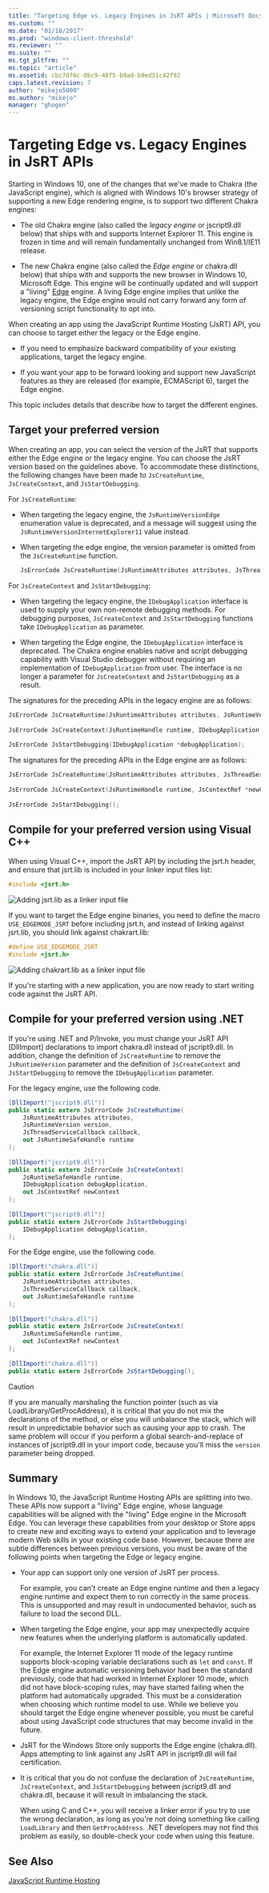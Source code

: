 ```yaml
---
title: "Targeting Edge vs. Legacy Engines in JsRT APIs | Microsoft Docs"
ms.custom: ""
ms.date: "01/18/2017"
ms.prod: "windows-client-threshold"
ms.reviewer: ""
ms.suite: ""
ms.tgt_pltfrm: ""
ms.topic: "article"
ms.assetid: cbc7df6c-0bc9-48f5-b9ad-b9ed31c42f92
caps.latest.revision: 7
author: "mikejo5000"
ms.author: "mikejo"
manager: "ghogen"
---
```

# Targeting Edge vs. Legacy Engines in JsRT APIs
Starting in Windows 10, one of the changes that we've made to Chakra (the JavaScript engine), which is aligned with Windows 10's browser strategy of supporting a new Edge rendering engine, is to support two different Chakra engines:  
  
-   The old Chakra engine (also called the *legacy engine* or jscript9.dll below) that ships with and supports Internet Explorer 11. This engine is frozen in time and will remain fundamentally unchanged from Win8.1/IE11 release.  
  
-   The new Chakra engine (also called the *Edge engine* or chakra.dll below) that ships with and supports the new browser in Windows 10, Microsoft Edge. This engine will be continually updated and will support a "living" [Edge](http://blogs.msdn.com/b/ie/archive/2014/11/11/living-on-the-edge-our-next-step-in-interoperability.aspx) engine. A living Edge engine implies that unlike the legacy engine, the Edge engine would not carry forward any form of versioning script functionality to opt into.  
  
 When creating an app using the JavaScript Runtime Hosting (JsRT) API, you can choose to target either the legacy or the Edge engine.  
  
-   If you need to emphasize backward compatibility of your existing applications, target the legacy engine.  
  
-   If you want your app to be forward looking and support new JavaScript features as they are released (for example, ECMAScript 6), target the Edge engine.  
  
 This topic includes details that describe how to target the different engines.  
  
## Target your preferred version  
 When creating an app, you can select the version of the JsRT that supports either the Edge engine or the legacy engine. You can choose the JsRT version based on the guidelines above. To accommodate these distinctions, the following changes have been made to `JsCreateRuntime`, `JsCreateContext`, and `JsStartDebugging`.  
  
 For `JsCreateRuntime`:  
  
-   When targeting the legacy engine, the `JsRuntimeVersionEdge` enumeration value is deprecated, and a message will suggest using the `JsRuntimeVersionInternetExplorer11` value instead.  
  
-   When targeting the edge engine, the version parameter is omitted from the `JsCreateRuntime` function.  
  
    ```cpp  
    JsErrorCode JsCreateRuntime(JsRuntimeAttributes attributes, JsThreadServiceCallback callback, _Out_ JsRuntimeHandle* runtime);  
    ```  
  
 For `JsCreateContext` and `JsStartDebugging`:  
  
-   When targeting the legacy engine, the `IDebugApplication` interface is used to supply your own non-remote debugging methods. For debugging purposes, `JsCreateContext` and `JsStartDebugging` functions take `IDebugApplication` as parameter.  
  
-   When targeting the Edge engine, the `IDebugApplication` interface is deprecated. The Chakra engine enables native and script debugging capability with Visual Studio debugger without requiring an implementation of `IDebugApplication` from user. The interface is no longer a parameter for `JsCreateContext` and `JsStartDebugging` as a result.  
  
 The signatures for the preceding APIs in the legacy engine are as follows:  
  
```cpp  
JsErrorCode JsCreateRuntime(JsRuntimeAttributes attributes, JsRuntimeVersion version, JsThreadServiceCallback callback, _Out_ JsRuntimeHandle* runtime);  
  
JsErrorCode JsCreateContext(JsRuntimeHandle runtime, IDebugApplication *debugApplication, JsContextRef *newContext);  
  
JsErrorCode JsStartDebugging(IDebugApplication *debugApplication);  
```  
  
 The signatures for the preceding APIs in the Edge engine are as follows:  
  
```cpp  
JsErrorCode JsCreateRuntime(JsRuntimeAttributes attributes, JsThreadServiceCallback callback, _Out_ JsRuntimeHandle* runtime);  
  
JsErrorCode JsCreateContext(JsRuntimeHandle runtime, JsContextRef *newContext);  
  
JsErrorCode JsStartDebugging();  
```  
  
## Compile for your preferred version using Visual C++  
 When using Visual C++, import the JsRT API by including the jsrt.h header, and ensure that jsrt.lib is included in your linker input files list:  
  
```cpp  
#include <jsrt.h>  
```  
  
 ![Adding jsrt.lib as a linker input file](../chakra-hosting/media/js-chakra.png "JS_Chakra_")  
  
 If you want to target the Edge engine binaries, you need to define the macro `USE_EDGEMODE_JSRT` before including jsrt.h, and instead of linking against jsrt.lib, you should link against chakrart.lib:  
  
```cpp  
#define USE_EDGEMODE_JSRT  
#include <jsrt.h>  
```  
  
 ![Adding chakrart.lib as a linker input file](../chakra-hosting/media/js-chakra-hosting.png "JS_Chakra_Hosting_")  
  
 If you're starting with a new application, you are now ready to start writing code against the JsRT API.  
  
## Compile for your preferred version using .NET  
 If you're using .NET and P/Invoke, you must change your JsRT API [DllImport] declarations to import chakra.dll instead of jscript9.dll. In addition, change the definition of `JsCreateRuntime` to remove the `JsRuntimeVersion` parameter and the definition of `JsCreateContext` and `JsStartDebugging` to remove the `IDebugApplication` parameter.  
  
 For the legacy engine, use the following code.  
  
```c#  
[DllImport("jscript9.dll")]  
public static extern JsErrorCode JsCreateRuntime(  
    JsRuntimeAttributes attributes,  
    JsRuntimeVersion version,  
    JsThreadServiceCallback callback,  
    out JsRuntimeSafeHandle runtime  
);  
  
[DllImport("jscript9.dll")]  
public static extern JsErrorCode JsCreateContext(  
    JsRuntimeSafeHandle runtime,  
    IDebugApplication debugApplication,  
    out JsContextRef newContext  
);   
  
[DllImport("jscript9.dll")]  
public static extern JsErrorCode JsStartDebugging(  
    IDebugApplication debugApplication,  
);  
```  
  
 For the Edge engine, use the following code.  
  
```c#  
[DllImport("chakra.dll")]  
public static extern JsErrorCode JsCreateRuntime(  
    JsRuntimeAttributes attributes,  
    JsThreadServiceCallback callback,  
    out JsRuntimeSafeHandle runtime  
);  
  
[DllImport("chakra.dll")]  
public static extern JsErrorCode JsCreateContext(  
    JsRuntimeSafeHandle runtime,  
    out JsContextRef newContext  
);   
  
[DllImport("chakra.dll")]  
public static extern JsErrorCode JsStartDebugging();  
```  
  
> [!CAUTION]
>  If you are manually marshaling the function pointer (such as via LoadLibrary/GetProcAddress), it is critical that you do not mix the declarations of the method, or else you will unbalance the stack, which will result in unpredictable behavior such as causing your app to crash. The same problem will occur if you perform a global search-and-replace of instances of jscript9.dll in your import code, because you'll miss the `version` parameter being dropped.  
  
## Summary  
 In Windows 10, the JavaScript Runtime Hosting APIs are splitting into two. These APIs now support a "living" Edge engine, whose language capabilities will be aligned with the "living" Edge engine in the Microsoft Edge. You can leverage these capabilities from your desktop or Store apps to create new and exciting ways to extend your application and to leverage modern Web skills in your existing code base. However, because there are subtle differences between previous versions, you must be aware of the following points when targeting the Edge or legacy engine.  
  
-   Your app can support only one version of JsRT per process.  
  
     For example, you can't create an Edge engine runtime and then a legacy engine runtime and expect them to run correctly in the same process. This is unsupported and may result in undocumented behavior, such as failure to load the second DLL.  
  
-   When targeting the Edge engine, your app may unexpectedly acquire new features when the underlying platform is automatically updated.  
  
     For example, the Internet Explorer 11 mode of the legacy runtime supports block-scoping variable declarations such as `let` and `const`. If the Edge engine automatic versioning behavior had been the standard previously, code that had worked in Internet Explorer 10 mode, which did not have block-scoping rules, may have started failing when the platform had automatically upgraded. This must be a consideration when choosing which runtime model to use. While we believe you should target the Edge engine whenever possible, you must be careful about using JavaScript code structures that may become invalid in the future.  
  
-   JsRT for the Windows Store only supports the Edge engine (chakra.dll). Apps attempting to link against any JsRT API in jscript9.dll will fail certification.  
  
-   It is critical that you do not confuse the declaration of `JsCreateRuntime`, `JsCreateContext`, and `JsStartDebugging` between jscript9.dll and chakra.dll, because it will result in imbalancing the stack.  
  
     When using C and C++, you will receive a linker error if you try to use the wrong declaration, as long as you're not doing something like calling `LoadLibrary` and then `GetProcAddress`. .NET developers may not find this problem as easily, so double-check your code when using this feature.  
  
## See Also  
 [JavaScript Runtime Hosting](../chakra-hosting/javascript-runtime-hosting.md)